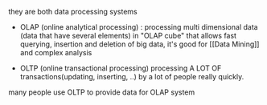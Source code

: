 they are both data processing systems
- OLAP (online analytical processing) : 
	processing multi dimensional data (data that have several elements) in "OLAP cube" that allows fast querying, insertion and deletion of big data, it's good for [[Data Mining]] and complex analysis
	
- OLTP (online transactional processing)
	processing A LOT OF transactions(updating, inserting, ..) by a lot of people really quickly.
	
many people use OLTP to provide data for OLAP system